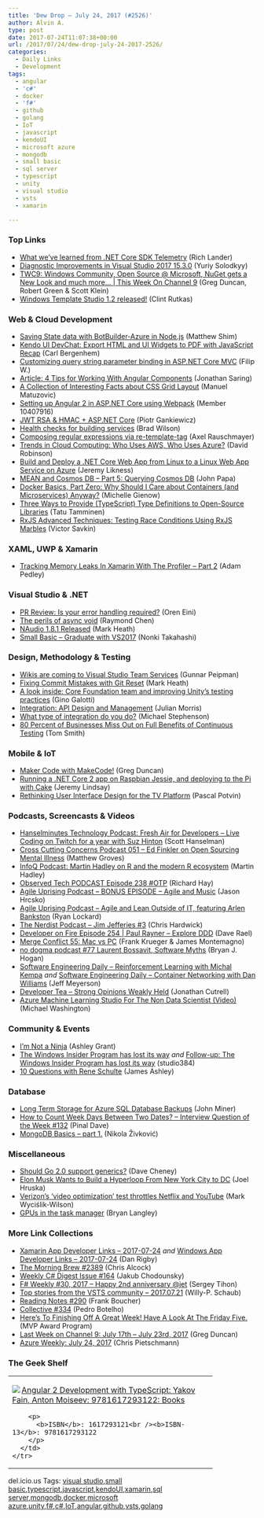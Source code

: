 ```yaml
---
title: 'Dew Drop – July 24, 2017 (#2526)'
author: Alvin A.
type: post
date: 2017-07-24T11:07:38+00:00
url: /2017/07/24/dew-drop-july-24-2017-2526/
categories:
  - Daily Links
  - Development
tags:
  - angular
  - 'c#'
  - docker
  - 'f#'
  - github
  - golang
  - IoT
  - javascript
  - kendoUI
  - microsoft azure
  - mongodb
  - small basic
  - sql server
  - typescript
  - unity
  - visual studio
  - vsts
  - xamarin

---
```

### <a name="top"></a>Top Links

  * <a href="https://blogs.msdn.microsoft.com/dotnet/2017/07/21/what-weve-learned-from-net-core-sdk-telemetry/" target="_blank">What we’ve learned from .NET Core SDK Telemetry</a> (Rich Lander)
  * <a href="https://blogs.msdn.microsoft.com/vcblog/2017/07/21/diagnostic-improvements-in-vs2017-15-3-0/" target="_blank">Diagnostic Improvements in Visual Studio 2017 15.3.0</a> (Yuriy Solodkyy)
  * <a href="https://channel9.msdn.com/Shows/This+Week+On+Channel+9/TWC9-Windows-Community-Open-Source--Microsoft-NuGet-gets-a-New-Look-and-much-more?WT.mc_id=DX_MVP4025064" target="_blank">TWC9: Windows Community, Open Source @ Microsoft, NuGet gets a New Look and much more&#8230; | This Week On Channel 9</a> (Greg Duncan, Robert Green & Scott Klein)
  * <a href="http://blogs.windows.com/buildingapps/2017/07/21/windows-template-studio-1-2-released/?WT.mc_id=DX_MVP4025064" target="_blank">Windows Template Studio 1.2 released!</a> (Clint Rutkas)



### <a name="web"></a>Web & Cloud Development

  * <a href="http://blog.botframework.com/2017/07/21/Saving-State-Azure-Nodejs/" target="_blank">Saving State data with BotBuilder-Azure in Node.js</a> (Matthew Shim)
  * <a href="http://tracking.feedpress.it/link/11968/6292512" target="_blank">Kendo UI DevChat: Export HTML and UI Widgets to PDF with JavaScript Recap</a> (Carl Bergenhem)
  * <a href="https://www.strathweb.com/2017/07/customizing-query-string-parameter-binding-in-asp-net-core-mvc/" target="_blank">Customizing query string parameter binding in ASP.NET Core MVC</a> (Filip W.)
  * <a href="http://www.infoq.com/articles/angular-components-tips?utm_campaign=infoq_content&utm_source=infoq&utm_medium=feed&utm_term=global" target="_blank">Article: 4 Tips for Working With Angular Components</a> (Jonathan Saring)
  * <a href="https://css-tricks.com/collection-interesting-facts-css-grid-layout/" target="_blank">A Collection of Interesting Facts about CSS Grid Layout</a> (Manuel Matuzovic)
  * <a href="https://www.codeproject.com/Tips/1197147/Setting-up-Angular-in-ASP-NET-Core-using-Webpack" target="_blank">Setting up Angular 2 in ASP.NET Core using Webpack</a> (Member 10407916)
  * <a href="http://piotrgankiewicz.com/2017/07/24/jwt-rsa-hmac-asp-net-core/" target="_blank">JWT RSA & HMAC + ASP.NET Core</a> (Piotr Gankiewicz)
  * <a href="https://github.com/dotnet-architecture/HealthChecks/tree/dev/samples" target="_blank">Health checks for building services</a> (Brad Wilson)
  * <a href="http://feedproxy.google.com/~r/2ality/~3/PBx9dN4gxmI/re-template-tag.html" target="_blank">Composing regular expressions via re-template-tag</a> (Axel Rauschmayer)
  * <a href="https://stackoverflow.blog/2017/07/21/trends-cloud-computing-uses-aws-uses-azure/" target="_blank">Trends in Cloud Computing: Who Uses AWS, Who Uses Azure?</a> (David Robinson)
  * <a href="http://feedproxy.google.com/~r/CSharperImage/~3/XPGgVUrVRS8/build-and-deploy-net-core-web-app-from.html" target="_blank">Build and Deploy a .NET Core Web App from Linux to a Linux Web App Service on Azure</a> (Jeremy Likness)
  * <a href="https://johnpapa.net/angular-cosmosdb-5/" target="_blank">MEAN and Cosmos DB &#8211; Part 5: Querying Cosmos DB</a> (John Papa)
  * <a href="https://thenewstack.io/docker-basics-part-zero-care-containers-microservices-anyway/" target="_blank">Docker Basics, Part Zero: Why Should I Care about Containers (and Microservices) Anyway?</a> (Michelle Gienow)
  * <a href="https://www.triplet.fi/blog/three-ways-to-provide-typescript-type-definitions-to-3rd-party-libraries/" target="_blank">Three Ways to Provide (TypeScript) Type Definitions to Open-Source Libraries</a> (Tatu Tamminen)
  * <a href="https://blog.nrwl.io/rxjs-advanced-techniques-testing-race-conditions-using-rxjs-marbles-53e7e789fba5?source=rss-76fc1db4149b------2" target="_blank">RxJS Advanced Techniques: Testing Race Conditions Using RxJS Marbles</a> (Victor Savkin)



### <a name="silverlight"></a>XAML, UWP & Xamarin

  * <a href="https://xamarinhelp.com/tracking-memory-leaks-xamarin-profiler-part-2/" target="_blank">Tracking Memory Leaks In Xamarin With The Profiler – Part 2</a> (Adam Pedley)



### <a name="dotnet"></a>Visual Studio & .NET

  * <a href="http://feedproxy.google.com/~r/AyendeRahien/~3/hPECW_acDT4/pr-review-is-your-error-handling-required" target="_blank">PR Review: Is your error handling required?</a> (Oren Eini)
  * <a href="https://blogs.msdn.microsoft.com/oldnewthing/20170721-00/?p=96665" target="_blank">The perils of async void</a> (Raymond Chen)
  * <a href="http://markheath.net/post/naudio-1.8.1-released" target="_blank">NAudio 1.8.1 Released</a> (Mark Heath)
  * <a href="https://blogs.msdn.microsoft.com/smallbasic/2017/07/24/small-basic-graduate-with-vs2017/" target="_blank">Small Basic &#8211; Graduate with VS2017</a> (Nonki Takahashi)



### <a name="design"></a>Design, Methodology & Testing

  * <a href="http://feedproxy.google.com/~r/gunnarpeipman/~3/8kZkk2gc8DI/" target="_blank">Wikis are coming to Visual Studio Team Services</a> (Gunnar Peipman)
  * <a href="http://markheath.net/post/fixing-commit-mistakes-with-git-reset" target="_blank">Fixing Commit Mistakes with Git Reset</a> (Mark Heath)
  * <a href="https://blogs.unity3d.com/2017/07/21/a-look-inside-core-foundation-team-and-improving-unitys-testing-practices/" target="_blank">A look inside: Core Foundation team and improving Unity’s testing practices</a> (Gino Galotti)
  * <a href="https://dzone.com/guides/integration-api-design-and-management?utm_medium=feed&utm_source=feedpress.me&utm_campaign=Feed%3A+dzone%2Fpublications" target="_blank">Integration: API Design and Management</a> (Julian Morris)
  * <a href="http://microsoftintegration.guru/2017/07/22/what-type-of-integration-do-you-do/" target="_blank">What type of integration do you do?</a> (Michael Stephenson)
  * <a href="https://dzone.com/articles/80-percent-of-businesses-miss-out-on-full-benefits?utm_medium=feed&utm_source=feedpress.me&utm_campaign=Feed%3A+dzone%2Fdevops" target="_blank">80 Percent of Businesses Miss Out on Full Benefits of Continuous Testing</a> (Tom Smith)



### <a name="mobile"></a>Mobile & IoT

  * <a href="https://channel9.msdn.com/coding4fun/blog/Maker-Code-with-MakeCode?WT.mc_id=DX_MVP4025064" target="_blank">Maker Code with MakeCode!</a> (Greg Duncan)
  * <a href="https://jeremylindsayni.wordpress.com/2017/07/23/running-a-net-core-2-app-on-raspbian-jessie-and-deploying-to-the-pi-with-cake/" target="_blank">Running a .NET Core 2 app on Raspbian Jessie, and deploying to the Pi with Cake</a> (Jeremy Lindsay)
  * <a href="https://www.toptal.com/designers/ui/tv-ui-design" target="_blank">Rethinking User Interface Design for the TV Platform</a> (Pascal Potvin)



### <a name="podcasts"></a>Podcasts, Screencasts & Videos

  * <a href="https://www.hanselminutes.com/589/live-coding-on-twitch-for-a-year-with-suz-hinton" target="_blank">Hanselminutes Technology Podcast: Fresh Air for Developers &#8211; Live Coding on Twitch for a year with Suz Hinton</a> (Scott Hanselman)
  * <a href="http://feedproxy.google.com/~r/CrossCuttingConcerns/~3/oiOQ9uW76IE/Podcast-051-Ed-Finkler-on-Open-Sourcing-Mental-Illness" target="_blank">Cross Cutting Concerns Podcast 051 &#8211; Ed Finkler on Open Sourcing Mental Illness</a> (Matthew Groves)
  * <a href="http://www.infoq.com/podcasts/martin-hadley-r-ecosystem?utm_campaign=infoq_content&utm_source=infoq&utm_medium=feed&utm_term=global" target="_blank">InfoQ Podcast: Martin Hadley on R and the modern R ecosystem</a> (Martin Hadley)
  * <a href="https://www.windowsobserver.com/2017/07/22/observed-tech-podcast-episode-238-otp/" target="_blank">Observed Tech PODCAST Episode 238 #OTP</a> (Richard Hay)
  * <a href="http://coalition.agileuprising.com/t/podcast-released-bonus-episode-agile-and-music/1044" target="_blank">Agile Uprising Podcast &#8211; BONUS EPISODE &#8211; Agile and Music</a> (Jason Hrcsko)
  * <a href="http://coalition.agileuprising.com/t/podcast-released-agile-and-lean-outside-of-it-featuring-arlen-bankston/1050" target="_blank">Agile Uprising Podcast &#8211; Agile and Lean Outside of IT, featuring Arlen Bankston</a> (Ryan Lockard)
  * <a href="http://nerdist.nerdistind.libsynpro.com/jim-jefferies-3" target="_blank">The Nerdist Podcast &#8211; Jim Jefferies #3</a> (Chris Hardwick)
  * <a href="http://developeronfire.com/podcast/episode-254-paul-rayner-explore-ddd" target="_blank">Developer on Fire Episode 254 | Paul Rayner &#8211; Explore DDD</a> (Dave Rael)
  * <a href="http://www.mergeconflict.fm/merge-conflict-55-mac-vs-pc" target="_blank">Merge Conflict 55: Mac vs PC</a> (Frank Krueger & James Montemagno)
  * <a href="http://feedproxy.google.com/~r/NoDogmaPodcast/~3/Z3_m6t4D7K8/" target="_blank">no dogma podcast #77 Laurent Bossavit, Software Myths</a> (Bryan J. Hogan)
  * <a href="http://softwareengineeringdaily.com/2017/07/21/reinforcement-learning-with-michal-kempa/" target="_blank">Software Engineering Daily &#8211; Reinforcement Learning with Michal Kempa</a> _and_ <a href="http://softwareengineeringdaily.com/2017/07/24/container-networking-with-dan-williams/" target="_blank">Software Engineering Daily &#8211; Container Networking with Dan Williams</a> (Jeff Meyerson)
  * <a href="http://developertea.simplecast.fm/episodes/77214-strong-opinions-weakly-held" target="_blank">Developer Tea &#8211; Strong Opinions Weakly Held</a> (Jonathan Cutrell)
  * <a href="http://aihelpwebsite.com/Blog/EntryId/1028/Azure-Machine-Learning-Studio-For-The-Non-Data-Scientist-Video" target="_blank">Azure Machine Learning Studio For The Non Data Scientist (Video)</a> (Michael Washington)



### <a name="events"></a>Community & Events

  * <a href="https://aurelia.ninja/2017/07/23/im-not-a-ninja/#" target="_blank">I&#8217;m Not a Ninja</a> (Ashley Grant)
  * <a href="https://medium.com/changewindows/the-windows-insider-program-has-lost-its-way-22d9d109e075" target="_blank">The Windows Insider Program has lost its way</a>&nbsp;_and_&nbsp;<a href="https://medium.com/changewindows/follow-up-the-windows-insider-program-has-lost-its-way-a5c2e923cc73" target="_blank">Follow-up: The Windows Insider Program has lost its way</a> (studio384)
  * <a href="http://www.imaginativeuniversal.com/blog/2017/07/21/10-questions-with-rene-schulte/" target="_blank">10 Questions with Rene Schulte</a> (James Ashley)



### <a name="sql"></a>Database

  * <a href="http://feedproxy.google.com/~r/MSSQLTips-LatestSqlServerTips/~3/LOWqm_CBQqg/tip.asp" target="_blank">Long Term Storage for Azure SQL Database Backups</a> (John Miner)
  * <a href="https://blog.sqlauthority.com/2017/07/23/count-week-days-two-dates-interview-question-week-132/" target="_blank">How to Count Week Days Between Two Dates? – Interview Question of the Week #132</a> (Pinal Dave)
  * <a href="https://rubikscode.net/2017/07/24/mongo-db-basics-part-1/" target="_blank">MongoDB Basics – part 1.</a> (Nikola Živković)



### <a name="misc"></a>Miscellaneous

  * <a href="https://dave.cheney.net/2017/07/22/should-go-2-0-support-generics" target="_blank">Should Go 2.0 support generics?</a> (Dave Cheney)
  * <a href="http://feedproxy.google.com/~r/ziffdavis/extremetech/~3/Y020Ylb8UYM/252861-elon-musk-claims-verbal-govt-approval-build-hyperloop-new-york-city-dc" target="_blank">Elon Musk Wants to Build a Hyperloop From New York City to DC</a> (Joel Hruska)
  * <a href="http://feeds.betanews.com/~r/bn/~3/q4RhXoIp7Ds/" target="_blank">Verizon&#8217;s &#8216;video optimization&#8217; test throttles Netflix and YouTube</a> (Mark Wyciślik-Wilson)
  * <a href="https://blogs.msdn.microsoft.com/directx/2017/07/21/gpus-in-the-task-manager/" target="_blank">GPUs in the task manager</a> (Bryan Langley)



### <a name="links"></a>More Link Collections

  * <a href="https://www.allaboutxamarin.com/2017/07/xamarin-app-developer-links-2017-07-24/" target="_blank">Xamarin App Developer Links &#8211; 2017-07-24</a> _and_ <a href="https://www.windowsappdev.com/2017/07/windows-app-developer-links-2017-07-24/" target="_blank">Windows App Developer Links &#8211; 2017-07-24</a> (Dan Rigby)
  * <a href="http://feedproxy.google.com/~r/ReflectivePerspective/~3/ta-wk4Io1uA/" target="_blank">The Morning Brew #2389</a> (Chris Alcock)
  * <a href="http://feedproxy.google.com/~r/digest-csharp/~3/yBzqrJ8e_Oo/164" target="_blank">Weekly C# Digest Issue #164</a> (Jakub Chodounsky)
  * <a href="https://sergeytihon.com/2017/07/23/f-weekly-30-2017-happy-2nd-anniversary-jet/" target="_blank">F# Weekly #30, 2017 – Happy 2nd anniversary @jet</a> (Sergey Tihon)
  * <a href="https://blogs.msdn.microsoft.com/devops/2017/07/21/top-stories-from-the-vsts-community-2017-07-21/" target="_blank">Top stories from the VSTS community – 2017.07.21</a> (Willy-P. Schaub)
  * <a href="http://www.frankysnotes.com/2017/07/reading-notes-290.html" target="_blank">Reading Notes #290</a> (Frank Boucher)
  * <a href="http://feedproxy.google.com/~r/tympanus/~3/AVqDg8HRCzo/" target="_blank">Collective #334</a> (Pedro Botelho)
  * <a href="https://blogs.msdn.microsoft.com/mvpawardprogram/2017/07/21/friday-five-july-21st/" target="_blank">Here&#8217;s To Finishing Off A Great Week! Have A Look At The Friday Five.</a> (MVP Award Program)
  * <a href="https://channel9.msdn.com/Blogs/C9Team/Last-Week-on-Channel-9-July-17th-July-23rd-2017?WT.mc_id=DX_MVP4025064" target="_blank">Last Week on Channel 9: July 17th &#8211; July 23rd, 2017</a> (Greg Duncan)
  * <a href="https://buildazure.com/2017/07/24/azure-weekly-july-24-2017/" target="_blank">Azure Weekly: July 24, 2017</a> (Chris Pietschmann)



### <a name="shelf"></a>The Geek Shelf

<div class="wlWriterEditableSmartContent" id="scid:7dc1bd33-94bd-46fd-a20b-0131235bcd47:0a1c4fac-0ad0-4b80-9c2a-7c9f5e69bc6e" style="margin: 0px; padding: 0px; float: none; display: inline;">
  <table cellspacing="0" cellpadding="2" width="400" border="0" unselectable="on">
    <tr>
      <td valign="top" width="400">
        <p>
          <a title="Angular 2 Development with TypeScript: Yakov Fain, Anton Moiseev: 9781617293122: Books" href="http://www.amazon.com/exec/obidos/ASIN/1617293121/amavin-20"><img data-recalc-dims="1" decoding="async" src="https://i0.wp.com/images-na.ssl-images-amazon.com/images/I/41YpfcnShoL._AC_US218_.jpg?w=660&#038;ssl=1" border="0" align="left" style="float:left" />Angular 2 Development with TypeScript: Yakov Fain, Anton Moiseev: 9781617293122: Books</a>
        </p>
        
        <p>
          <b>ISBN</b>: 1617293121<br /><b>ISBN-13</b>: 9781617293122
        </p>
      </td>
    </tr>
  </table>
</div>



<div class="wlWriterEditableSmartContent" id="scid:77ECF5F8-D252-44F5-B4EB-D463C5396A79:95ca68ed-ca8a-4f84-9bf9-71a7d743797a" style="margin: 0px; padding: 0px; float: none; display: inline;">
  del.icio.us Tags: <a href="http://del.icio.us/popular/visual+studio" rel="tag">visual studio</a>,<a href="http://del.icio.us/popular/small+basic" rel="tag">small basic</a>,<a href="http://del.icio.us/popular/typescript" rel="tag">typescript</a>,<a href="http://del.icio.us/popular/javascript" rel="tag">javascript</a>,<a href="http://del.icio.us/popular/kendoUI" rel="tag">kendoUI</a>,<a href="http://del.icio.us/popular/xamarin" rel="tag">xamarin</a>,<a href="http://del.icio.us/popular/sql+server" rel="tag">sql server</a>,<a href="http://del.icio.us/popular/mongodb" rel="tag">mongodb</a>,<a href="http://del.icio.us/popular/docker" rel="tag">docker</a>,<a href="http://del.icio.us/popular/microsoft+azure" rel="tag">microsoft azure</a>,<a href="http://del.icio.us/popular/unity" rel="tag">unity</a>,<a href="http://del.icio.us/popular/f%23" rel="tag">f#</a>,<a href="http://del.icio.us/popular/c%23" rel="tag">c#</a>,<a href="http://del.icio.us/popular/IoT" rel="tag">IoT</a>,<a href="http://del.icio.us/popular/angular" rel="tag">angular</a>,<a href="http://del.icio.us/popular/github" rel="tag">github</a>,<a href="http://del.icio.us/popular/vsts" rel="tag">vsts</a>,<a href="http://del.icio.us/popular/golang" rel="tag">golang</a>
</div>